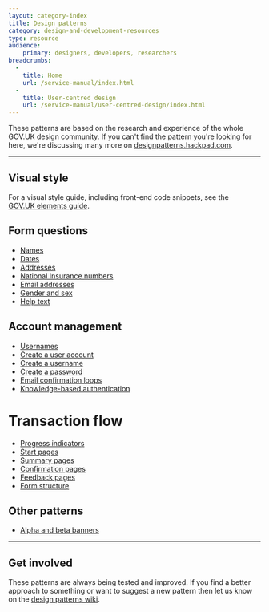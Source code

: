 ```yaml
---
layout: category-index
title: Design patterns
category: design-and-development-resources
type: resource
audience:
    primary: designers, developers, researchers
breadcrumbs:
  -
    title: Home
    url: /service-manual/index.html
  -
    title: User-centred design
    url: /service-manual/user-centred-design/index.html
---
```


These patterns are based on the research and experience of the whole GOV.UK design community.
If you can't find the pattern you're looking for here, we're discussing many more on [designpatterns.hackpad.com](https://designpatterns.hackpad.com/List-of-design-patterns-0eUk1OdHvql).

---

## Visual style

For a visual style guide, including front-end code snippets, see the <br>
[GOV.UK elements guide](/service-manual/user-centred-design/resources/elements).


## Form questions
* [Names](/service-manual/user-centred-design/resources/patterns/names.html)
* [Dates](/service-manual/user-centred-design/resources/patterns/dates.html)
* [Addresses](/service-manual/user-centred-design/resources/patterns/addresses.html)
* [National Insurance numbers](/service-manual/user-centred-design/resources/patterns/national-insurance-number.html)
* [Email addresses](/service-manual/user-centred-design/resources/patterns/email-addresses.html)
* [Gender and sex](/service-manual/user-centred-design/resources/patterns/gender-and-sex.html)
* [Help text](/service-manual/user-centred-design/resources/patterns/help-text.html)


## Account management
* [Usernames](/service-manual/user-centred-design/resources/patterns/usernames.html)
* [Create a user account](/service-manual/user-centred-design/resources/patterns/create-user-account.html)
* [Create a username](/service-manual/user-centred-design/resources/patterns/create-username.html)
* [Create a password](/service-manual/user-centred-design/resources/patterns/create-password.html)
* [Email confirmation loops](/service-manual/user-centred-design/resources/patterns/email-confirmation-loop.html)
* [Knowledge-based authentication](/service-manual/user-centred-design/resources/patterns/knowledge-based-authentication.html)


# Transaction flow
* [Progress indicators](/service-manual/user-centred-design/resources/patterns/progress-indicators.html)
* [Start pages](/service-manual/user-centred-design/resources/patterns/start-pages.html)
* [Summary pages](/service-manual/user-centred-design/resources/patterns/summary-pages.html)
* [Confirmation pages](/service-manual/user-centred-design/resources/patterns/confirmation-pages.html)
* [Feedback pages](/service-manual/user-centred-design/resources/patterns/feedback-pages.html)
* [Form structure](/service-manual/user-centred-design/resources/patterns/form-structure.html)


## Other patterns

* [Alpha and beta banners](/service-manual/user-centred-design/resources/patterns/alpha-beta.html)

---

## Get involved

These patterns are always being tested and improved. If you find a better approach to something or want to suggest a new pattern then let us know on the [design patterns wiki](https://designpatterns.hackpad.com/GOV.UK-design-patterns-0eUk1OdHvql).
<br>
